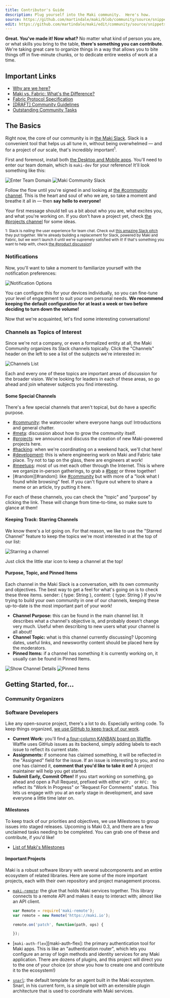 ```yaml
---
title: Contributor's Guide
description: Plug yourself into the Maki community.  Here's how.
source: https://github.com/martindale/maki/blob/community/source/snippets/introduction.md
edit: https://github.com/martindale/maki/edit/community/source/snippets/introduction.md
---
```


**Great.  You've made it! Now what?**  No matter what kind of person you are, or
what skills you bring to the table, **there's something you can contribute**.
We're taking great care to organize things in a way that allows you to bite
things off in five-minute chunks, or to dedicate entire weeks of work at a time. 

## Important Links
- [Why are we here?][why-are-we-here]
- [Maki vs. Fabric: What's the Difference?][maki-vs-fabric]
- [Fabric Protocol Specification][fabric-protocol]
- [[DRAFT] Community Guidelines][community-guidelines]
- [Outstanding Community Tasks][outstanding-tasks]

## The Basics
Right now, the core of our community is in [the Maki Slack][chat].  Slack is a
convenient tool that helps us all tune in, without being overwhelmed — and for a
project of _our_ scale, that's incredibly important<sup>1</sup>.

First and foremost, install both [the Desktop and Mobile apps][slack-apps].
You'll need to enter our team domain, which is `maki-dev` for your reference!
It'll look something like this:

![Enter Team Domain](http://i.imgur.com/2IOfy31.png) ![Maki Community Slack](http://i.imgur.com/fHuhMvW.png)

Follow the flow until you're signed in and looking at [the #community
channel][#community].  This is the heart and soul of who we are, so take a
moment and breathe it all in — then **say hello to everyone!**

Your first message should tell us a bit about who you are, what excites you, and
what you're working on.  If you don't have a project yet, check [the #projects 
channel][#projects] for some ideas.

<small>1: Slack is _nailing_ the user experience for team chat.  Check out [this
amazing Slack pitch](https://www.youtube.com/watch?v=W8_tGC8pNvI) they put
together.  We're already building a replacement for Slack, powered by Maki and
Fabric, but we won't launch it until we're supremely satisfied with it!  If
that's something you want to help with, check [the #product
discussion][#product]!</small>

### Notifications
Now, you'll want to take a moment to familiarize yourself with the notification
preferences:

![Notification Options](http://i.imgur.com/IG4Jglp.png)

You can configure this for your devices individually, so you can fine-tune your
level of engagement to suit your own personal needs.  **We recommend keeping the
default configuration for at least a week or two before deciding to turn down
the volume!**

Now that we're acquainted, let's find some interesting conversations!

### Channels as Topics of Interest
Since we're not a company, or even a formalized entity at all, the Maki
Community organizes its Slack channels topically.  Click the "Channels" header
on the left to see a list of the subjects we're interested in:

![Channels List](http://i.imgur.com/h5BWt5q.png)

Each and every one of these topics are important areas of discussion for the
broader vision.  We're looking for leaders in each of these areas, so go ahead
and join whatever subjects you find interesting.

#### Some Special Channels
There's a few special channels that aren't topical, but do have a specific
purpose.

- [#community][#community]: the watercooler where everyone hangs out!  Introductions and general chatter.
- [#meta][#meta]: discussion about how to grow the community itself.
- [#projects][#projects]: we announce and discuss the creation of new Maki-powered projects here.
- [#hacking][#hacking]: when we're coordinating on a weekend hack, we'll chat here!
- [#development][#development]: this is where engineering work on Maki and Fabric take place.  Try not to tap on the glass, there are engineers at work!
- [#meetups][#meetups]: most of us met each other through the Internet.  This is where we organize in-person gatherings, to grab a [#beer][#beer] or three together!
- [#random][#random]: like [#community][#community] but with more of a "look what I found while browsing" feel. If you can't figure out where to share a meme or an article, try putting it here.

For each of these channels, you can check the "topic" and "purpose" by clicking
the link.  These will change from time-to-time, so make sure to glance at them!

#### Keeping Track: Starring Channels
We know there's a lot going on.  For that reason, we like to use the "Starred
Channel" feature to keep the topics we're most interested in at the top of our
list:

![Starring a channel](http://i.imgur.com/65p57Dc.png)

Just click the little star icon to keep a channel at the top!

#### Purpose, Topic, and Pinned Items
Each channel in the Maki Slack is a conversation, with its own community and
objectives.  The best way to get a feel for what's going on is to check these
three items.
    sender: { type: String },
    content: { type: String }
If you're trying to build your own community in one of our channels, keeping
these up-to-date is the most important part of your work!

- **Channel Purpose:** this can be found in the main channel list.  It describes what a channel's objective is, and probably doesn't change very much.  Useful when describing to new users what your channel is all about!
- **Channel Topic:** what is this channel currently discussing?  Upcoming dates, useful links, and newsworthy content should be placed here by the moderators.
- **Pinned Items:** if a channel has something it is currently working on, it usually can be found in Pinned Items.

![Show Channel Details](http://i.imgur.com/Pd1RxYt.png) ![Pinned Items](http://i.imgur.com/iG1Ao6v.png)

## Getting Started, for...

### Community Organizers

### Software Developers
Like any open-source project, there's a lot to do.  Especially writing code.  To keep things organized, [we use GitHub to keep track of our work](https://github.com/martindale/maki).

- **Current Work:** you'll find [a four-column KANBAN board on Waffle][waffle].  Waffle uses GitHub issues as its backend, simply adding labels to each issue to reflect its current state.
- **Assignments:** if someone has claimed something, it will be reflected in the "Assigned" field for the issue.  If an issue is interesting to you, and no one has claimed it, **comment that you'd like to take it on!**  A project maintainer will help you get started.
- **Submit Early, Commit Often!** If you start working on something, go ahead and open a Pull Request, prefixed with either `WIP: ` or `RFC: ` to reflect its "Work In Progress" or "Request For Comments" status.  This lets us engage with you at an early stage in development, and save everyone a little time later on.

#### Milestones
To keep track of our priorities and objectives, we use Milestones to group
issues into staged releases.  Upcoming is Maki 0.3, and there are a few
unclaimed tasks needing to be completed.  You can grab one of these and
contribute, if you'd like!

- [List of Maki's Milestones](https://github.com/martindale/maki/milestones)

#### Important Projects
Maki is a robust software library with several subcomponents and an entire
ecosystem of related libraries.  Here are some of the more important projects,
each with their own repository and project management process.

- [`maki-remote`][maki-remote]: the glue that holds Maki services together.  This
library connects to a remote API and makes it easy to interact with; almost like
an API client.

  ```js
  var Remote = require('maki-remote');
  var remote = new Remote('https://maki.io');
  
  remote.on('patch', function(path, ops) {
  
  });
  ```
- [`maki-auth-flex`][maki-auth-flex]: the primary authentication tool for Maki apps.  This is like an "authentication router", which lets you configure an array of login methods and identity services for any Maki application.  There are dozens of plugins, and this project will direct you to the one of your choice (or show you how to create one and contribute it to the ecosystem!)
- [`snarl`][snarl]: the default template for an agent built in the Maki ecosystem.  Snarl, in his current form, is a simple bot with an extensible plugin architecture that is used to coordinate with Maki services.

[chat]: https://chat.maki.io/
[slack]: https://www.youtube.com/watch?v=W8_tGC8pNvI
[slack-apps]: https://slack.com/downloads
[why-are-we-here]: https://maki-dev.slack.com/files/martindale/F1827U79U/Why_are_we_here_
[maki-vs-fabric]: https://maki-dev.slack.com/files/chrisinajar/F16EBB88K/Elevator_Speach
[fabric-protocol]: https://maki-dev.slack.com/files/martindale/F170LP2HL/fabric_protocol_specification.md
[community-guidelines]: https://maki-dev.slack.com/files/martindale/F1565BS5P/Community_Guidelines.md
[outstanding-tasks]: https://maki-dev.slack.com/files/martindale/F1ARP5JKV/Outstanding_Community_Tasks
[maki-remote]: https://github.com/martindale/maki-remote
[waffle]: https://waffle.io/martindale/maki
[snarl]: https://github.com/martindale/snarl

[#product]: https://maki.io/topics/product
[#community]: https://maki.io/topics/community
[#projects]: https://maki.io/topics/projects
[#meta]: https://maki.io/topics/meta 
[#hacking]: https://maki.io/topics/hacking 
[#development]: https://maki.io/topics/development 
[#meetups]: https://maki.io/topics/meetups 
[#beer]: https://maki.io/topics/beer 

